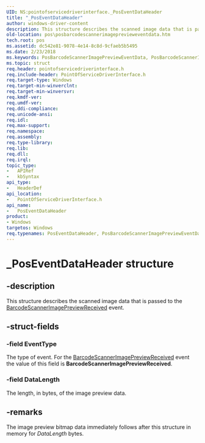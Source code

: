 ```yaml
---
UID: NS:pointofservicedriverinterface._PosEventDataHeader
title: "_PosEventDataHeader"
author: windows-driver-content
description: This structure describes the scanned image data that is passed to the BarcodeScannerImagePreviewReceived event.
old-location: pos\posbarcodescannerimageprevieweventdata.htm
tech.root: pos
ms.assetid: dc542e81-9078-4e14-8c8d-9cfaeb5b5495
ms.date: 2/23/2018
ms.keywords: PosBarcodeScannerImagePreviewEventData, PosBarcodeScannerImagePreviewEventData structure, PosEventDataHeader, PosEventDataHeader structure, _PosEventDataHeader, pointofservicedriverinterface/PosBarcodeScannerImagePreviewEventData, pointofservicedriverinterface/PosEventDataHeader, pos.posbarcodescannerimageprevieweventdata
ms.topic: struct
req.header: pointofservicedriverinterface.h
req.include-header: PointOfServiceDriverInterface.h
req.target-type: Windows
req.target-min-winverclnt: 
req.target-min-winversvr: 
req.kmdf-ver: 
req.umdf-ver: 
req.ddi-compliance: 
req.unicode-ansi: 
req.idl: 
req.max-support: 
req.namespace: 
req.assembly: 
req.type-library: 
req.lib: 
req.dll: 
req.irql: 
topic_type:
-	APIRef
-	kbSyntax
api_type:
-	HeaderDef
api_location:
-	PointOfServiceDriverInterface.h
api_name:
-	PosEventDataHeader
product:
- Windows
targetos: Windows
req.typenames: PosEventDataHeader, PosBarcodeScannerImagePreviewEventData
---
```


# _PosEventDataHeader structure


## -description


This structure describes the scanned image data that is passed to the <a href="https://msdn.microsoft.com/library/windows/hardware/dn757466">BarcodeScannerImagePreviewReceived</a> event.


## -struct-fields




### -field EventType

The type of event. For the <a href="https://msdn.microsoft.com/library/windows/hardware/dn757466">BarcodeScannerImagePreviewReceived</a> event the value of this field is <b>BarcodeScannerImagePreviewReceived</b>.


### -field DataLength

The length, in bytes, of the image preview data.


## -remarks



The image preview bitmap data immediately follows after this structure in memory for <i>DataLength</i> bytes.



